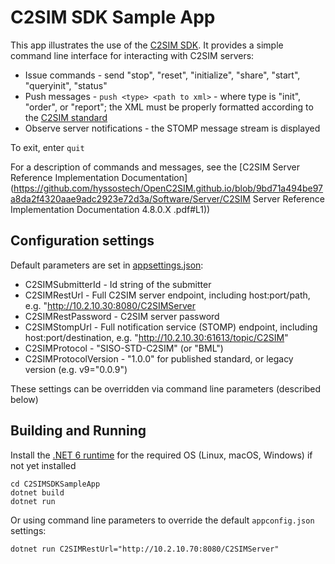﻿# C2SIM SDK Sample App

This app illustrates the use of the [C2SIM SDK](..). It provides a simple command line interface for interacting with C2SIM servers:

- Issue commands - send "stop", "reset", "initialize", "share", "start", "queryinit", "status" 
- Push messages - `push <type> <path to xml>` - where type is "init", "order", or "report"; the XML must be properly formatted according to the 
[C2SIM standard](https://github.com/hyssostech/OpenC2SIM.github.io/blob/f1a345912a3fbbbc87f26ed25a0863b6939bf813/Standard)
- Observe server notifications - the STOMP message stream is displayed

To exit, enter `quit`

For a description of commands and messages, see the [C2SIM Server Reference Implementation Documentation](https://github.com/hyssostech/OpenC2SIM.github.io/blob/9bd71a494be97a8da2f4320aae9adc2923e72d3a/Software/Server/C2SIM Server Reference Implementation Documentation 4.8.0.X .pdf#L1))

## Configuration settings

Default parameters are set in [appsettings.json](./appsettings.json):

* C2SIMSubmitterId - Id string of the submitter
* C2SIMRestUrl - Full C2SIM server endpoint, including host:port/path, e.g. "http://10.2.10.30:8080/C2SIMServer
* C2SIMRestPassword - C2SIM server password
* C2SIMStompUrl - Full notification service (STOMP) endpoint, including host:port/destination, e.g. "http://10.2.10.30:61613/topic/C2SIM"
* C2SIMProtocol - "SISO-STD-C2SIM" (or "BML")
* C2SIMProtocolVersion - "1.0.0" for published standard, or legacy version (e.g. v9="0.0.9")

These settings can be overridden via command line parameters (described below)

## Building and Running

Install the [.NET 6 runtime](https://dotnet.microsoft.com/download/dotnet/6.0) for the required OS (Linux, macOS, Windows) if not yet installed

```
cd C2SIMSDKSampleApp
dotnet build
dotnet run 
```
Or using command line parameters to override the default `appconfig.json` settings:

```
dotnet run C2SIMRestUrl="http://10.2.10.70:8080/C2SIMServer"
```
